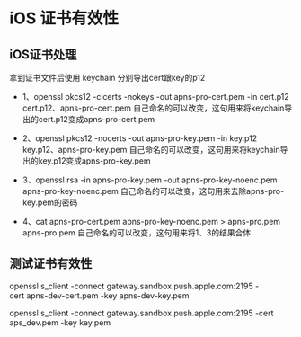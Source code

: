 # iOS 证书有效性
## iOS证书处理
拿到证书文件后使用 keychain 分别导出cert跟key的p12
* 1、openssl pkcs12 -clcerts -nokeys -out apns-pro-cert.pem -in cert.p12 
cert.p12、apns-pro-cert.pem 自己命名的可以改变，这句用来将keychain导出的cert.p12变成apns-pro-cert.pem

* 2、openssl pkcs12 -nocerts -out apns-pro-key.pem -in key.p12 
key.p12、apns-pro-key.pem 自己命名的可以改变，这句用来将keychain导出的key.p12变成apns-pro-key.pem

* 3、openssl rsa -in apns-pro-key.pem -out apns-pro-key-noenc.pem
apns-pro-key-noenc.pem 自己命名的可以改变，这句用来去除apns-pro-key.pem的密码

* 4、cat apns-pro-cert.pem apns-pro-key-noenc.pem > apns-pro.pem
apns-pro.pem 自己命名的可以改变，这句用来将1、3的结果合体

## 测试证书有效性
openssl s_client -connect gateway.sandbox.push.apple.com:2195 -cert apns-dev-cert.pem -key apns-dev-key.pem

openssl s_client -connect gateway.sandbox.push.apple.com:2195 -cert aps_dev.pem -key key.pem

